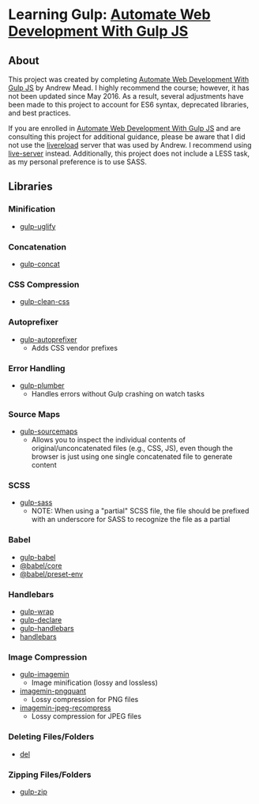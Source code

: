# Learning Gulp: [Automate Web Development With Gulp JS](https://www.udemy.com/learn-gulp/)

## About

This project was created by completing [Automate Web Development With Gulp JS](https://www.udemy.com/learn-gulp/) by Andrew Mead. I highly recommend the course; however, it has not been updated since May 2016. As a result, several adjustments have been made to this project to account for ES6 syntax, deprecated libraries, and best practices.

If you are enrolled in [Automate Web Development With Gulp JS](https://www.udemy.com/learn-gulp/) and are consulting this project for additional guidance, please be aware that I did not use the [livereload](https://www.npmjs.com/package/livereload) server that was used by Andrew.  I recommend using [live-server](https://www.npmjs.com/package/live-server) instead.  Additionally, this project does not include a LESS task, as my personal preference is to use SASS.

## Libraries

### Minification

- [gulp-uglify](https://www.npmjs.com/package/gulp-uglify)

### Concatenation

- [gulp-concat](https://www.npmjs.com/package/gulp-concat)

### CSS Compression

- [gulp-clean-css](https://www.npmjs.com/package/gulp-clean-css)

### Autoprefixer

- [gulp-autoprefixer](https://www.npmjs.com/package/gulp-autoprefixer)
  - Adds CSS vendor prefixes

### Error Handling

- [gulp-plumber](https://www.npmjs.com/package/gulp-plumber)
  - Handles errors without Gulp crashing on watch tasks

### Source Maps

- [gulp-sourcemaps](https://www.npmjs.com/package/source-map)
  - Allows you to inspect the individual contents of original/unconcatenated files (e.g., CSS, JS), even though the browser is just using one single concatenated file to generate content

### SCSS

- [gulp-sass](https://www.npmjs.com/package/gulp-sass)
  - NOTE: When using a "partial" SCSS file, the file should be prefixed with an underscore for SASS to recognize the file as a partial

### Babel

- [gulp-babel](https://www.npmjs.com/package/gulp-babel)
- [@babel/core](https://www.npmjs.com/package/@babel/core)
- [@babel/preset-env](https://www.npmjs.com/package/@babel/preset-env)

### Handlebars

- [gulp-wrap](https://www.npmjs.com/package/gulp-wrap)
- [gulp-declare](https://www.npmjs.com/package/gulp-declare)
- [gulp-handlebars](https://www.npmjs.com/package/gulp-handlebars)
- [handlebars](https://www.npmjs.com/package/handlebars)

### Image Compression

- [gulp-imagemin](https://www.npmjs.com/package/gulp-imagemin)
  - Image minification (lossy and lossless)
- [imagemin-pngquant](https://www.npmjs.com/package/imagemin-pngquant/v/0.1.0)
  - Lossy compression for PNG files
- [imagemin-jpeg-recompress](https://www.npmjs.com/package/imagemin-jpeg-recompress)
  - Lossy compression for JPEG files

### Deleting Files/Folders

- [del](https://www.npmjs.com/package/del)

### Zipping Files/Folders

- [gulp-zip](https://www.npmjs.com/package/gulp-zip)
